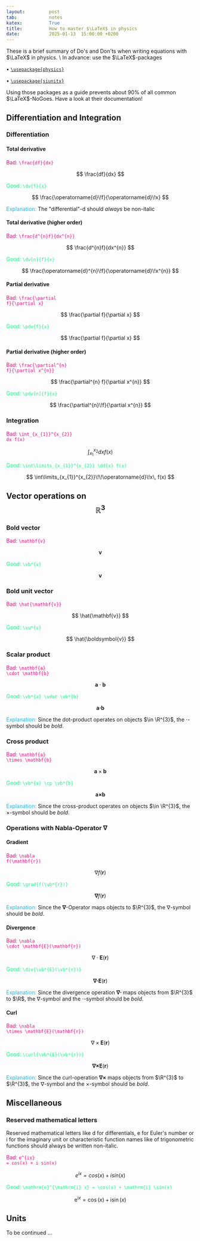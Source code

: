 ```yaml
---
layout:         post
tab:	        notes
katex:          True
title:          How to master $\LaTeX$ in physics
date:           2025-01-13  15:00:00 +0200
---
```


These is a brief summary of Do's and Don'ts when writing equations with $\LaTeX$ in physics. \\
In advance: use the $\LaTeX$-packages

• [`\usepackage{physics}`](https://ctan.mirror.norbert-ruehl.de/macros/latex/contrib/physics/physics.pdf)

• [`\usepackage{siunitx}`](https://ctan.org/pkg/siunitx)

Using those packages as a guide prevents about 90% of all common $\LaTeX$-NoGoes.
Have a look at their documentation!

## Differentiation and Integration

### Differentiation

#### Total derivative
<span style="color:#ff007f">Bad:</span>
<code class="language-plaintext highlighter-rouge" style="color:#ff007f">\frac{df}{dx}</code>

$$
\frac{df}{dx}
$$

<span style="color:#00ff7f">Good:</span>
<span style="color:#00ff7f">`\dv{f}{x}`</span>

$$
\frac{\operatorname{d}\!f}{\operatorname{d}\!x}
$$

<span style="color:#10bceb">Explanation:</span>
The "differential"-$\mathrm{d}$ should *always* be non-italic

#### Total derivative (higher order)
<span style="color:#ff007f">Bad:</span>
<code class="language-plaintext highlighter-rouge" style="color:#ff007f">\frac{d^{n}f}{dx^{n}}</code>

$$
\frac{d^{n}f}{dx^{n}}
$$

<span style="color:#00ff7f">Good:</span>
<span style="color:#00ff7f">`\dv[n]{f}{x}`</span>

$$
\frac{\operatorname{d}^{n}\!f}{\operatorname{d}\!x^{n}}
$$


#### Partial derivative
<span style="color:#ff007f">Bad:</span>
<code class="language-plaintext highlighter-rouge" style="color:#ff007f">\frac{\partial f}{\partial x}</code>

$$
\frac{\partial f}{\partial x}
$$

<span style="color:#00ff7f">Good:</span>
<span style="color:#00ff7f">`\pdv{f}{x}`</span>

$$
\frac{\partial f}{\partial x}
$$


#### Partial derivative (higher order)
<span style="color:#ff007f">Bad:</span>
<code class="language-plaintext highlighter-rouge" style="color:#ff007f">\frac{\partial^{n} f}{\partial x^{n}}</code>

$$
\frac{\partial^{n} f}{\partial x^{n}}
$$

<span style="color:#00ff7f">Good:</span>
<span style="color:#00ff7f">`\pdv[n]{f}{x}`</span>

$$
\frac{\partial^{n}\!f}{\partial x^{n}}
$$


### Integration
<span style="color:#ff007f">Bad:</span>
<code class="language-plaintext highlighter-rouge" style="color:#ff007f">\int_{x_{1}}^{x_{2}} dx f(x)</code>

$$
\int_{x_{1}}^{x_{2}} dx f(x)
$$

<span style="color:#00ff7f">Good:</span>
<span style="color:#00ff7f">`\int\limits_{x_{1}}^{x_{2}} \dd{x} f(x)`</span>

$$
\int\limits_{x_{1}}^{x_{2}}\!\!\operatorname{d}\!x\, f(x)
$$

<!-- <span style="color:#10bceb">Explanation:</span> -->
<!-- The explanation. -->


## Vector operations on $$\mathbb{R}^{3}$$

### Bold vector
<span style="color:#ff007f">Bad:</span>
<code class="language-plaintext highlighter-rouge" style="color:#ff007f">\mathbf{v}</code>

$$
\mathbf{v}
$$

<span style="color:#00ff7f">Good:</span>
<span style="color:#00ff7f">`\vb*{v}`</span>


$$
\boldsymbol{v}
$$

### Bold unit vector

<span style="color:#ff007f">Bad:</span>
<code class="language-plaintext highlighter-rouge" style="color:#ff007f">\hat{\mathbf{v}}</code>

$$
\hat{\mathbf{v}}
$$

<span style="color:#00ff7f">Good:</span>
<span style="color:#00ff7f">`\vu*{v}`</span>


$$
\hat{\boldsymbol{v}}
$$

### Scalar product

<span style="color:#ff007f">Bad:</span>
<code class="language-plaintext highlighter-rouge" style="color:#ff007f">\mathbf{a} \cdot \mathbf{b}</code>

$$
\mathbf{a} \cdot \mathbf{b}
$$

<span style="color:#00ff7f">Good:</span>
<span style="color:#00ff7f">`\vb*{a} \vdot \vb*{b}`</span>


$$
\boldsymbol{a} \boldsymbol{\cdot} \boldsymbol{b}
$$

<span style="color:#10bceb">Explanation:</span>
Since the dot-product operates on objects $\in \R^{3}$, the $\cdot$-symbol should be *bold*.

### Cross product
<span style="color:#ff007f">Bad:</span>
<code class="language-plaintext highlighter-rouge" style="color:#ff007f">\mathbf{a} \times \mathbf{b}</code>

$$
\mathbf{a} \times \mathbf{b}
$$

<span style="color:#00ff7f">Good:</span>
<span style="color:#00ff7f">`\vb*{a} \cp \vb*{b}`</span>


$$
\boldsymbol{a} \boldsymbol{\times} \boldsymbol{b}
$$

<span style="color:#10bceb">Explanation:</span>
Since the cross-product operates on objects $\in \R^{3}$, the $\times$-symbol should be *bold*.

### Operations with Nabla-Operator $\boldsymbol{\nabla}$

#### Gradient
<span style="color:#ff007f">Bad:</span>
<code class="language-plaintext highlighter-rouge" style="color:#ff007f">\nabla f(\mathbf{r})</code>

$$
\nabla f(\mathbf{r})
$$

<span style="color:#00ff7f">Good:</span>
<span style="color:#00ff7f">`\grad{f(\vb*{r})}`</span>


$$
\boldsymbol{\nabla} f(\boldsymbol{r})
$$

<span style="color:#10bceb">Explanation:</span>
Since the $\boldsymbol{\nabla}$-Operator maps objects to $\R^{3}$, the $\nabla$-symbol should be *bold*.

#### Divergence
<span style="color:#ff007f">Bad:</span>
<code class="language-plaintext highlighter-rouge" style="color:#ff007f">\nabla \cdot \mathbf{E}(\mathbf{r})</code>

$$
\nabla \cdot \mathbf{E}(\mathbf{r})
$$

<span style="color:#00ff7f">Good:</span>
<span style="color:#00ff7f">`\div{\vb*{E}(\vb*{r})}`</span>


$$
\boldsymbol{\nabla} \boldsymbol{\cdot} \boldsymbol{E}(\boldsymbol{r})
$$

<span style="color:#10bceb">Explanation:</span>
Since the divergence operation $\boldsymbol{\nabla} \boldsymbol{\cdot}$ maps objects from $\R^{3}$ to $\R$, the $\nabla$-symbol and the $\cdot$-symbol should be *bold*.

#### Curl
<span style="color:#ff007f">Bad:</span>
<code class="language-plaintext highlighter-rouge" style="color:#ff007f">\nabla \times \mathbf{E}(\mathbf{r})</code>

$$
\nabla \times \mathbf{E}(\mathbf{r})
$$

<span style="color:#00ff7f">Good:</span>
<span style="color:#00ff7f">`\curl{\vb*{E}(\vb*{r})}`</span>


$$
\boldsymbol{\nabla} \boldsymbol{\times} \boldsymbol{E}(\boldsymbol{r})
$$

<span style="color:#10bceb">Explanation:</span>
Since the curl-operation $\boldsymbol{\nabla} \boldsymbol{\times}$ maps objects from $\R^{3}$ to $\R^{3}$, the $\nabla$-symbol and the $\times$-symbol should be *bold*.


## Miscellaneous

### Reserved mathematical letters
Reserved mathematical letters like $\mathrm{d}$ for differentials, $\mathrm{e}$ for Euler's number or $\mathrm{i}$ for the imaginary unit or characteristic function names like of trigonometric functions should always be written non-italic.

<span style="color:#ff007f">Bad:</span>
<code class="language-plaintext highlighter-rouge" style="color:#ff007f">e^{ix} = cos(x) + i sin(x)</code>

$$
e^{ix} = cos(x) + i sin(x)
$$

<span style="color:#00ff7f">Good:</span>
<span style="color:#00ff7f">`\mathrm{e}^{\mathrm{i} x} = \cos(x) + \mathrm{i} \sin(x)`</span>


$$
\mathrm{e}^{\mathrm{i} x} = \cos(x) + \mathrm{i} \sin(x)
$$

## Units
To be continued ...

<!-- #### Laplacian -->

<!-- Laplacian (macro: `\boldsymbol{\nabla}^{2} \phi`): -->

<!-- $$ -->
<!-- \boldsymbol{\nabla}^{2} \phi -->
<!-- $$ -->


<!-- D'Alembertian (macro: `\Box A`): -->

<!-- $$ -->
<!-- \Box A -->
<!-- $$ -->



<!-- ## Differentiation -->

<!-- Differential (macro: `\operatorname{d}\!x\, f(x)`): -->

<!-- $$ -->
<!-- \operatorname{d}\!x\, f(x) -->
<!-- $$ -->


<!-- Fractional derivative (macro: `\frac{\operatorname{d}\!f(x)}{\operatorname{d}\!x} `): -->

<!-- $$ -->
<!-- \frac{\operatorname{d}\!f(x)}{\operatorname{d}\!x} -->
<!-- $$ -->


<!-- Powered fractional derivative (macro: `\frac{\operatorname{d}^{n}\!f(x)}{\operatorname{d}\!x^{n}}`): -->

<!-- $$ -->
<!-- \frac{\operatorname{d}^{n}\!f(x)}{\operatorname{d}\!x^{n}} -->
<!-- $$ -->


<!-- Fractional partial derivative (macro: `\frac{\partial f(x)}{\partial x}`): -->

<!-- $$ -->
<!-- \frac{\partial f(x)}{\partial x} -->
<!-- $$ -->


<!-- Powered partial derivative (macro: `\frac{\partial^{n} f(x)}{\partial x^{n}}`): -->

<!-- $$ -->
<!-- \frac{\partial^{n} f(x)}{\partial x^{n}} -->
<!-- $$ -->



<!-- ## Integrals -->

<!-- One dimensional integral (macro: `\int\limits_{-\infty}^{\infty}\!\!\operatorname{d}\!x\, f(x)`): -->

<!-- $$ -->
<!-- \int\limits_{-\infty}^{\infty}\!\!\operatorname{d}\!x\, f(x) -->
<!-- $$ -->


<!-- Two dimensional integral (macro: `\int\limits_{-\infty}^{\infty}\!\!\operatorname{d}\!x\!\!\int\limits_{-\infty}^{\infty}\!\!\operatorname{d}\!y\, f(x,y)`): -->

<!-- $$ -->
<!-- \int\limits_{-\infty}^{\infty}\!\!\operatorname{d}\!x\!\!\int\limits_{-\infty}^{\infty}\!\!\operatorname{d}\!y\, f(x,y) -->
<!-- $$ -->


<!-- Two dimensional integral in polar coordinates (macro: `\int\limits_{0}^{2\pi}\!\!\operatorname{d}\!phi\!\!\int\limits_{0}^{\infty}\!\!\operatorname{d}\!r\,r f(r,\phi)`): -->

<!-- $$ -->
<!-- \int\limits_{0}^{2\pi}\!\!\operatorname{d}\!\phi\!\!\int\limits_{0}^{\infty}\!\!\operatorname{d}\!r\,r f(r,\phi) -->
<!-- $$ -->


<!-- Three dimentional integral (macro: `\int\limits_{-\infty}^{\infty}\!\!\operatorname{d}\!x\!\!\int\limits_{-\infty}^{\infty}\!\!\operatorname{d}\!y\!\!\int\limits_{-\infty}^{\infty}\!\!\operatorname{d}\!z\, f(x,y,z)`): -->

<!-- $$ -->
<!-- \int\limits_{-\infty}^{\infty}\!\!\operatorname{d}\!x\!\!\int\limits_{-\infty}^{\infty}\!\!\operatorname{d}\!y\!\!\int\limits_{-\infty}^{\infty}\!\!\operatorname{d}\!z\, f(x,y,z) -->
<!-- $$ -->


<!-- Three dimensional integral in cylindrical coordinates (macro: `\int\limits_{0}^{2\pi}\!\!\operatorname{d}\!\phi\!\!\int\limits_{0}^{\infty}\!\!\operatorname{d}\!r\,r\!\!\int\limits_{-\infty}^{\infty}\!\!\operatorname{d}\!z\, f(r,\phi,z)`): -->

<!-- $$ -->
<!-- \int\limits_{0}^{2\pi}\!\!\operatorname{d}\!\phi\!\!\int\limits_{0}^{\infty}\!\!\operatorname{d}\!r\,r\!\!\int\limits_{-\infty}^{\infty}\!\!\operatorname{d}\!z\, f(x,y,z) -->
<!-- $$ -->


<!-- Three dimensional integral in spherical coordinates (macro: `\int\limits_{0}^{2\pi}\!\!\operatorname{d}\!\phi\,\!\!\int\limits_{0}^{\pi}\!\!\operatorname{d}\!\theta\,\sin(\theta)\!\!\int\limits_{0}^{\infty}\!\!\operatorname{d}\!r\,r^2 f(r,\theta,\phi)`): -->

<!-- $$ -->
<!-- \int\limits_{0}^{2\pi}\!\!\operatorname{d}\!\phi\,\!\!\int\limits_{0}^{\pi}\!\!\operatorname{d}\!\theta\,\sin(\theta)\!\!\int\limits_{0}^{\infty}\!\!\operatorname{d}\!r\,r^2 f(r,\theta,\phi) -->
<!-- $$ -->


<!-- $$n$$-dimensional integral (macro: `\int\limits_{\R^{n}}\!\!\operatorname{d}^{n}\!\, f(\boldsymbol{r})`): -->

<!-- $$ -->
<!-- \int\limits_{\R^n}\!\!\operatorname{d}^{n}\!r\, f(\boldsymbol{r}) -->
<!-- $$ -->



<!-- ## The Wave Equation -->

<!-- $$ -->
<!-- \Box \psi(\boldsymbol{r},t) := -\frac{1}{c^{2}} \frac{\partial^{2} }{\partial t^{2}} \psi(\boldsymbol{r},t) + \boldsymbol{\nabla}^{2} \psi(\boldsymbol{r},t) =  0 -->
<!-- $$ -->



<!-- ## The Maxwell Equations -->

<!-- And, last but not least, again, the Maxwell equations: -->

<!-- $$ -->
<!-- \begin{aligned} -->
<!--     \boldsymbol{\nabla \cdot E} &= 4 \pi \rho \\ -->
<!--     \boldsymbol{\nabla \cdot B} &= 0 \\ -->
<!--     \boldsymbol{\nabla \times E} &= - \frac{1}{c} \frac{\partial }{\partial t} \boldsymbol{B} \\ -->
<!--     \boldsymbol{\nabla \times B} &= \frac{1}{c} \biggl(4 \pi \boldsymbol{j} + \frac{\partial }{\partial t} \boldsymbol{E}  \biggr) -->
<!-- \end{aligned} -->
<!-- $$ -->
